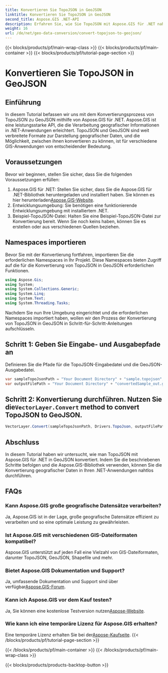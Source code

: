 ```yaml
---
title: Konvertieren Sie TopoJSON in GeoJSON
linktitle: Konvertieren Sie TopoJSON in GeoJSON
second_title: Aspose.GIS .NET-API
description: Erfahren Sie, wie Sie TopoJSON mit Aspose.GIS für .NET nahtlos in GeoJSON konvertieren. Befolgen Sie unsere Schritt-für-Schritt-Anleitung für den effizienten Umgang mit geografischen Daten.
weight: 16
url: /de/net/geo-data-conversion/convert-topojson-to-geojson/
---
```


{{< blocks/products/pf/main-wrap-class >}}
{{< blocks/products/pf/main-container >}}
{{< blocks/products/pf/tutorial-page-section >}}

# Konvertieren Sie TopoJSON in GeoJSON

## Einführung
In diesem Tutorial befassen wir uns mit dem Konvertierungsprozess von TopoJSON zu GeoJSON mithilfe von Aspose.GIS für .NET. Aspose.GIS ist eine leistungsstarke API, die die Verarbeitung geografischer Informationen in .NET-Anwendungen erleichtert. TopoJSON und GeoJSON sind weit verbreitete Formate zur Darstellung geografischer Daten, und die Möglichkeit, zwischen ihnen konvertieren zu können, ist für verschiedene GIS-Anwendungen von entscheidender Bedeutung.
## Voraussetzungen
Bevor wir beginnen, stellen Sie sicher, dass Sie die folgenden Voraussetzungen erfüllen:
1.  Aspose.GIS für .NET: Stellen Sie sicher, dass Sie die Aspose.GIS für .NET-Bibliothek heruntergeladen und installiert haben. Sie können es hier herunterladen[Aspose.GIS-Website](https://releases.aspose.com/gis/net/).
2. Entwicklungsumgebung: Sie benötigen eine funktionierende Entwicklungsumgebung mit installiertem .NET.
3. Beispiel-TopoJSON-Datei: Halten Sie eine Beispiel-TopoJSON-Datei zur Konvertierung bereit. Wenn Sie noch keins haben, können Sie es erstellen oder aus verschiedenen Quellen beziehen.

## Namespaces importieren
Bevor Sie mit der Konvertierung fortfahren, importieren Sie die erforderlichen Namespaces in Ihr Projekt. Diese Namespaces bieten Zugriff auf die für die Konvertierung von TopoJSON in GeoJSON erforderlichen Funktionen.

   ```csharp
using Aspose.Gis;
using System;
using System.Collections.Generic;
using System.Linq;
using System.Text;
using System.Threading.Tasks;
```

Nachdem Sie nun Ihre Umgebung eingerichtet und die erforderlichen Namespaces importiert haben, wollen wir den Prozess der Konvertierung von TopoJSON in GeoJSON in Schritt-für-Schritt-Anleitungen aufschlüsseln.
## Schritt 1: Geben Sie Eingabe- und Ausgabepfade an

Definieren Sie die Pfade für die TopoJSON-Eingabedatei und die GeoJSON-Ausgabedatei.
```csharp
var sampleTopoJsonPath = "Your Document Directory" + "sample.topojson";
var outputFilePath = "Your Document Directory" + "convertedSample_out.geojson";
```
##  Schritt 2: Konvertierung durchführen. Nutzen Sie die`VectorLayer.Convert` method to convert TopoJSON to GeoJSON.
```csharp
VectorLayer.Convert(sampleTopoJsonPath, Drivers.TopoJson, outputFilePath, Drivers.GeoJson);
```

## Abschluss
In diesem Tutorial haben wir untersucht, wie man TopoJSON mit Aspose.GIS für .NET in GeoJSON konvertiert. Indem Sie die beschriebenen Schritte befolgen und die Aspose.GIS-Bibliothek verwenden, können Sie die Konvertierung geografischer Daten in Ihren .NET-Anwendungen nahtlos durchführen.
## FAQs
### Kann Aspose.GIS große geografische Datensätze verarbeiten?
Ja, Aspose.GIS ist in der Lage, große geografische Datensätze effizient zu verarbeiten und so eine optimale Leistung zu gewährleisten.
### Ist Aspose.GIS mit verschiedenen GIS-Dateiformaten kompatibel?
Aspose.GIS unterstützt auf jeden Fall eine Vielzahl von GIS-Dateiformaten, darunter TopoJSON, GeoJSON, Shapefile und mehr.
### Bietet Aspose.GIS Dokumentation und Support?
 Ja, umfassende Dokumentation und Support sind über verfügbar[Aspose.GIS-Forum](https://forum.aspose.com/c/gis/33).
### Kann ich Aspose.GIS vor dem Kauf testen?
 Ja, Sie können eine kostenlose Testversion nutzen[Aspose-Website](https://releases.aspose.com/).
### Wie kann ich eine temporäre Lizenz für Aspose.GIS erhalten?
 Eine temporäre Lizenz erhalten Sie bei der[Aspose-Kaufseite](https://purchase.aspose.com/temporary-license/).
{{< /blocks/products/pf/tutorial-page-section >}}

{{< /blocks/products/pf/main-container >}}
{{< /blocks/products/pf/main-wrap-class >}}

{{< blocks/products/products-backtop-button >}}
